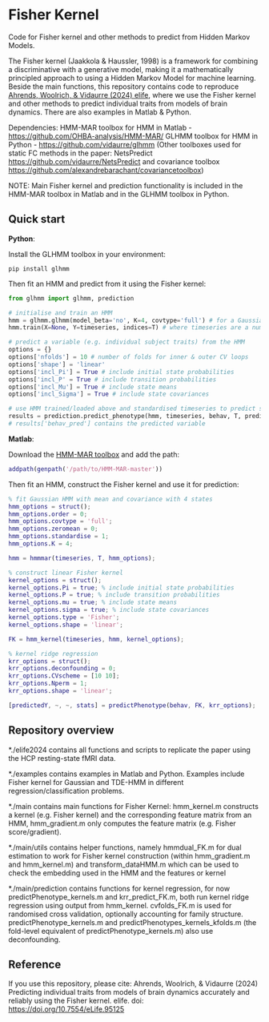 # Fisher Kernel

Code for Fisher kernel and other methods to predict from Hidden Markov Models.

The Fisher kernel (Jaakkola & Haussler, 1998) is a framework for combining a discriminative with a generative model, making it a mathematically principled approach to using a Hidden Markov Model for machine learning. Beside the main functions, this repository contains code to reproduce [Ahrends, Woolrich, & Vidaurre (2024) elife](https://elifesciences.org/articles/95125), where we use the Fisher kernel and other methods to predict individual traits from models of brain dynamics. There are also examples in Matlab & Python.

Dependencies:
HMM-MAR toolbox for HMM in Matlab - https://github.com/OHBA-analysis/HMM-MAR/
GLHMM toolbox for HMM in Python - https://github.com/vidaurre/glhmm
(Other toolboxes used for static FC methods in the paper: NetsPredict https://github.com/vidaurre/NetsPredict and covariance toolbox https://github.com/alexandrebarachant/covariancetoolbox)

NOTE: Main Fisher kernel and prediction functionality is included in the HMM-MAR toolbox in Matlab and in the GLHMM toolbox in Python.


## Quick start

**Python**: 

Install the GLHMM toolbox in your environment:
```
pip install glhmm
```

Then fit an HMM and predict from it using the Fisher kernel:
```python
from glhmm import glhmm, prediction

# initialise and train an HMM
hmm = glhmm.glhmm(model_beta='no', K=4, covtype='full') # for a Gaussian HMM with 4 states
hmm.train(X=None, Y=timeseries, indices=T) # where timeseries are a numpy array containing the n_subjects*n_timepoints, n_parcels data to be modelled, and T contains the session start and stop indices

# predict a variable (e.g. individual subject traits) from the HMM
options = {}
options['nfolds'] = 10 # number of folds for inner & outer CV loops
options['shape'] = 'linear'
options['incl_Pi'] = True # include initial state probabilities
options['incl_P' = True # include transition probabilities
options['incl_Mu'] = True # include state means
options['incl_Sigma'] = True # include state covariances

# use HMM trained/loaded above and standardised timeseries to predict subjects' age:
results = prediction.predict_phenotype(hmm, timeseries, behav, T, predictor='Fisherkernel', estimator='KernelRidge', options=options)
# results['behav_pred'] contains the predicted variable
```

**Matlab**:

Download the [HMM-MAR toolbox](https://github.com/OHBA-analysis/HMM-MAR/) and add the path:

```matlab
addpath(genpath('/path/to/HMM-MAR-master'))
```

Then fit an HMM, construct the Fisher kernel and use it for prediction:
```matlab
% fit Gaussian HMM with mean and covariance with 4 states
hmm_options = struct();
hmm_options.order = 0;
hmm_options.covtype = 'full';
hmm_options.zeromean = 0;
hmm_options.standardise = 1;
hmm_options.K = 4;

hmm = hmmmar(timeseries, T, hmm_options);

% construct linear Fisher kernel
kernel_options = struct();
kernel_options.Pi = true; % include initial state probabilities
kernel_options.P = true; % include transition probabilities
kernel_options.mu = true; % include state means
kernel_options.sigma = true; % include state covariances
kernel_options.type = 'Fisher';
kernel_options.shape = 'linear';

FK = hmm_kernel(timeseries, hmm, kernel_options);

% kernel ridge regression
krr_options = struct();
krr_options.deconfounding = 0;
krr_options.CVscheme = [10 10];
krr_options.Nperm = 1;
krr_options.shape = 'linear';

[predictedY, ~, ~, stats] = predictPhenotype(behav, FK, krr_options);
```

## Repository overview

*./elife2024 contains all functions and scripts to replicate the paper using the HCP resting-state fMRI data.

*./examples contains examples in Matlab and Python. Examples include Fisher kernel for Gaussian and TDE-HMM in different regression/classification problems.

*./main contains main functions for Fisher Kernel: hmm_kernel.m constructs a kernel (e.g. Fisher kernel) and the corresponding feature matrix from an HMM, hmm_gradient.m only computes the feature matrix (e.g. Fisher score/gradient).

   *./main/utils contains helper functions, namely hmmdual_FK.m for dual estimation to work for Fisher kernel construction (within hmm_gradient.m and hmm_kernel.m) and transform_dataHMM.m which can be used to check the embedding used in the HMM and the features or kernel

   *./main/prediction contains functions for kernel regression, for now predictPhenotype_kernels.m and krr_predict_FK.m, both run kernel ridge regression using output from hmm_kernel. cvfolds_FK.m is used for randomised cross validation, optionally accounting for family structure. predictPhenotype_kernels.m and predictPhenotypes_kernels_kfolds.m (the fold-level equivalent of predictPhenotype_kernels.m) also use deconfounding.

## Reference

If you use this repository, please cite:
Ahrends, Woolrich, & Vidaurre (2024) Predicting individual traits from models of brain dynamics accurately and reliably using the Fisher kernel. elife. doi: https://doi.org/10.7554/eLife.95125 
